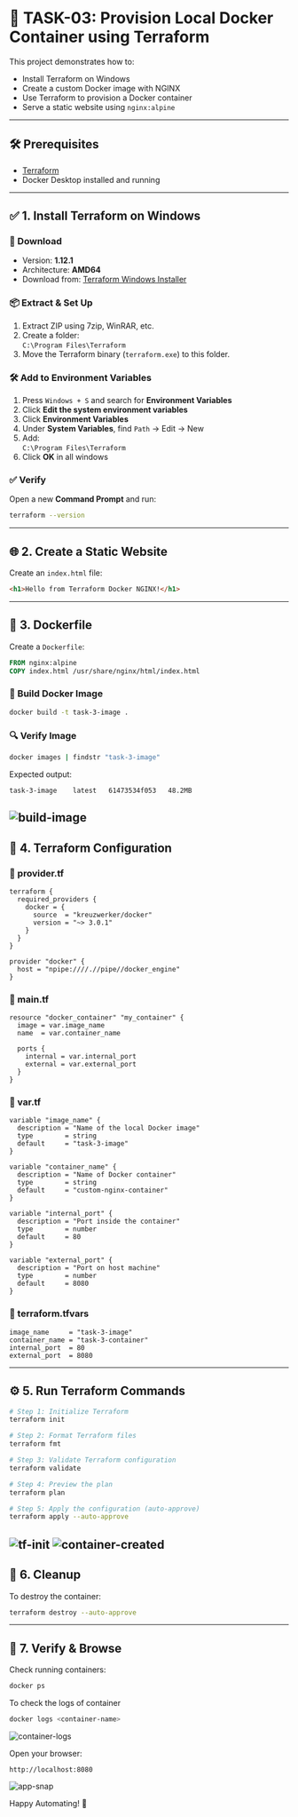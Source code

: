 # 🚀 TASK-03: Provision Local Docker Container using Terraform

This project demonstrates how to:
- Install Terraform on Windows
- Create a custom Docker image with NGINX
- Use Terraform to provision a Docker container
- Serve a static website using `nginx:alpine`

---

## 🛠 Prerequisites

- [Terraform](https://developer.hashicorp.com/terraform/install)
- Docker Desktop installed and running

---

## ✅ 1. Install Terraform on Windows

### 🔽 Download

- Version: **1.12.1**
- Architecture: **AMD64**
- Download from: [Terraform Windows Installer](https://developer.hashicorp.com/terraform/install)

### 📦 Extract & Set Up

1. Extract ZIP using 7zip, WinRAR, etc.
2. Create a folder:  
   `C:\Program Files\Terraform`
3. Move the Terraform binary (`terraform.exe`) to this folder.

### 🛠 Add to Environment Variables

1. Press `Windows + S` and search for **Environment Variables**
2. Click **Edit the system environment variables**
3. Click **Environment Variables**
4. Under **System Variables**, find `Path` → Edit → New
5. Add:  
   `C:\Program Files\Terraform`
6. Click **OK** in all windows

### ✅ Verify

Open a new **Command Prompt** and run:

```bash
terraform --version
````

---

## 🌐 2. Create a Static Website

Create an `index.html` file:

```html
<h1>Hello from Terraform Docker NGINX!</h1>
```

---

## 🐳 3. Dockerfile

Create a `Dockerfile`:

```dockerfile
FROM nginx:alpine
COPY index.html /usr/share/nginx/html/index.html
```

### 🔧 Build Docker Image

```bash
docker build -t task-3-image .
```

### 🔍 Verify Image

```bash
docker images | findstr "task-3-image"
```

Expected output:

```
task-3-image    latest   61473534f053   48.2MB
```
![build-image](/snap/build-image.png)
---

## 🧱 4. Terraform Configuration

### 📄 provider.tf

```hcl
terraform {
  required_providers {
    docker = {
      source  = "kreuzwerker/docker"
      version = "~> 3.0.1"
    }
  }
}

provider "docker" {
  host = "npipe:////.//pipe//docker_engine"
}
```

### 📄 main.tf

```hcl
resource "docker_container" "my_container" {
  image = var.image_name
  name  = var.container_name

  ports {
    internal = var.internal_port
    external = var.external_port
  }
}
```

### 📄 var.tf

```hcl
variable "image_name" {
  description = "Name of the local Docker image"
  type        = string
  default     = "task-3-image"
}

variable "container_name" {
  description = "Name of Docker container"
  type        = string
  default     = "custom-nginx-container"
}

variable "internal_port" {
  description = "Port inside the container"
  type        = number
  default     = 80
}

variable "external_port" {
  description = "Port on host machine"
  type        = number
  default     = 8080
}
```

### 📄 terraform.tfvars

```hcl
image_name     = "task-3-image"
container_name = "task-3-container"
internal_port  = 80
external_port  = 8080
```

---

## ⚙️ 5. Run Terraform Commands

```bash
# Step 1: Initialize Terraform
terraform init

# Step 2: Format Terraform files
terraform fmt

# Step 3: Validate Terraform configuration
terraform validate

# Step 4: Preview the plan
terraform plan

# Step 5: Apply the configuration (auto-approve)
terraform apply --auto-approve
```
![tf-init](/snap/tf-init.png)
![container-created](/snap/container-create-log.png)
---

## 🧼 6. Cleanup

To destroy the container:

```bash
terraform destroy --auto-approve
```

---

## 🔎 7. Verify & Browse

Check running containers:

```bash
docker ps
```
To check the logs of container

```bash
docker logs <container-name>
```
![container-logs](/snap/container-create-log.png)

Open your browser:

```
http://localhost:8080 

```
![app-snap](/snap/app-snap.png)


Happy Automating! 🚀


